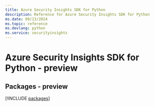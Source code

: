 ```yaml
---
title: Azure Security Insights SDK for Python
description: Reference for Azure Security Insights SDK for Python
ms.date: 09/13/2024
ms.topic: reference
ms.devlang: python
ms.service: securityinsights
---
```

# Azure Security Insights SDK for Python - preview
## Packages - preview
[!INCLUDE [packages](security-insights-index.md)]
